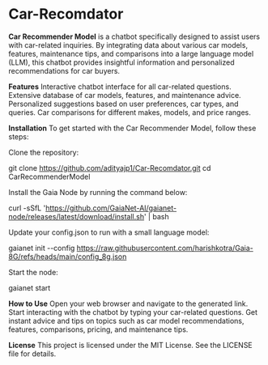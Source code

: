 # Car-Recomdator

**Car Recommender Model** is a chatbot specifically designed to assist users with car-related inquiries. By integrating data about various car models, features, maintenance tips, and comparisons into a large language model (LLM), this chatbot provides insightful information and personalized recommendations for car buyers.

**Features**
Interactive chatbot interface for all car-related questions.
Extensive database of car models, features, and maintenance advice.
Personalized suggestions based on user preferences, car types, and queries.
Car comparisons for different makes, models, and price ranges.


**Installation**
To get started with the Car Recommender Model, follow these steps:

Clone the repository:

git clone https://github.com/adityajp1/Car-Recomdator.git
cd CarRecommenderModel

Install the Gaia Node by running the command below:

curl -sSfL 'https://github.com/GaiaNet-AI/gaianet-node/releases/latest/download/install.sh' | bash

Update your config.json to run with a small language model:

gaianet init --config https://raw.githubusercontent.com/harishkotra/Gaia-8G/refs/heads/main/config_8g.json

Start the node:

gaianet start

**How to Use**
Open your web browser and navigate to the generated link.
Start interacting with the chatbot by typing your car-related questions.
Get instant advice and tips on topics such as car model recommendations, features, comparisons, pricing, and maintenance tips.

**License**
This project is licensed under the MIT License. See the LICENSE file for details.
